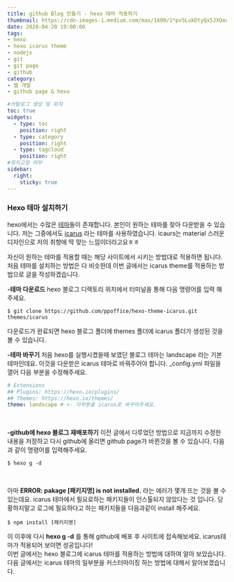 ```yaml
---
title: github Blog 만들기 - hexo 테마 적용하기
thumbnail: https://cdn-images-1.medium.com/max/1600/1*pv5LukDtyQx5JXQee2uNgA.jpeg
date: 2020-04-20 19:00:00
tags: 
- hexo
- hexo icarus theme
- nodejs
- git
- git page
- github
category: 
- 웹 개발
- github page & hexo

#카탈로그 생성 및 위치
toc: true
widgets:
  - type: toc
    position: right
  - type: category
    position: right
  - type: tagcloud
    position: right
#위치고정 여부
sidebar:
  right:
    sticky: true
---
```


### **Hexo 테마 설치하기**
hexo에서는 수많은 [테마](https://hexo.io/themes/index.html)들이 존재합니다. 본인이 원하는 테마를 찾아 다운받을 수 있습니다. <!-- more --> 저는 그중에서도 [icarus](https://github.com/ppoffice/hexo-theme-icarus) 라는 테마를 사용하였습니다. icaurs는 material 스러운 디자인으로 저의 취향에 딱 맞는 느낌이더라고요ㅎㅎ

자신이 원하는 테마를 적용할 때는 해당 사이트에서 시키는 방법대로 적용하면 됩니다. 처음 테마를 설치하는 방법은 다 비슷한데 이번 글에서는 icarus theme를 적용하는 방법으로 글을 작성하겠습니다.

**-테마 다운로드**
hexo 블로그 디렉토리 위치에서 터미널을 통해 다음 명령어를 입력 해주세요.
```
$ git clone https://github.com/ppoffice/hexo-theme-icarus.git themes/icarus
```
다운로드가 완료되면 hexo 블로그 폴더에 themes 폴더에 icarus 폴더가 생성된 것을 볼 수 있습니다.
<br>

**-테마 바꾸기**
처음 hexo를 실행시켰을때 보였던 블로그 테마는 landscape 라는 기본 테마인데요. 이것을 다운받은 icarus 테마로 바꿔주어야 합니다. _config.yml 파일을 열어 다음 부분을 수정해주세요.
```yml
# Extensions
## Plugins: https://hexo.io/plugins/
## Themes: https://hexo.io/themes/
theme: landscape # <- 이부분을 icarus로 바꾸어주세요.
```
<br>

**-github에 hexo 블로그 재배포하기**
이전 글에서 다루었던 방법으로 지금까지 수정한 내용을 저장하고 다시 github에 올리면 github page가 바뀐것을 볼 수 있습니다. 다음과 같이 명령어를 입력해주세요.
```
$ hexo g -d
```
<br>

아마 **ERROR: pakage [패키지명] is not installed.** 라는 에러가 몇개 뜨는 것을 볼 수 있는데요. icarus 테마에서 필요로하는 패키지들이 인스톨되지 않았다는 것 입니다. 당황하지말고 로그에 필요하다고 하는 패키지들을 다음과같이 install 해주세요.
```
$ npm install [패키지명]
```
이 이후에 다시 **hexo g -d** 를 통해 github에 배포 후 사이트에 접속해보세요. icarus테마가 적용되어 보이면 성공입니다! 
<br>
이번 글에서는 hexo 블로그에 icarus 테마를 적용하는 방법에 대하여 알아 보았습니다. 다음 글에서는 icarus 테마의 일부분을 커스터마이징 하는 방법에 대해서 알아보겠습니다.